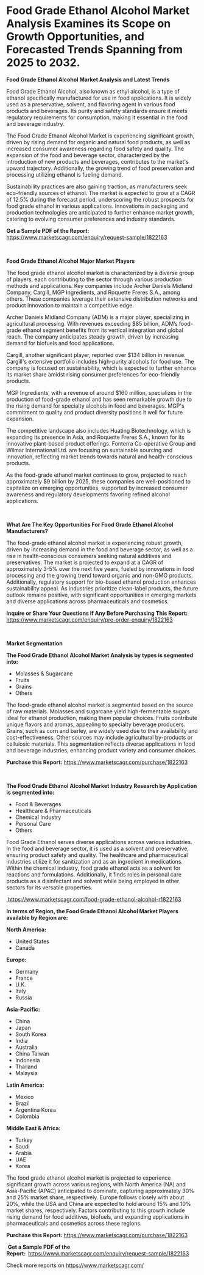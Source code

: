 <p><h1>Food Grade Ethanol Alcohol Market Analysis Examines its Scope on Growth Opportunities, and Forecasted Trends Spanning from 2025 to 2032.</h1></p><p><strong>Food Grade Ethanol Alcohol Market Analysis and Latest Trends</strong></p>
<p><p>Food Grade Ethanol Alcohol, also known as ethyl alcohol, is a type of ethanol specifically manufactured for use in food applications. It is widely used as a preservative, solvent, and flavoring agent in various food products and beverages. Its purity and safety standards ensure it meets regulatory requirements for consumption, making it essential in the food and beverage industry.</p><p>The Food Grade Ethanol Alcohol Market is experiencing significant growth, driven by rising demand for organic and natural food products, as well as increased consumer awareness regarding food safety and quality. The expansion of the food and beverage sector, characterized by the introduction of new products and beverages, contributes to the market's upward trajectory. Additionally, the growing trend of food preservation and processing utilizing ethanol is fueling demand.</p><p>Sustainability practices are also gaining traction, as manufacturers seek eco-friendly sources of ethanol. The market is expected to grow at a CAGR of 12.5% during the forecast period, underscoring the robust prospects for food grade ethanol in various applications. Innovations in packaging and production technologies are anticipated to further enhance market growth, catering to evolving consumer preferences and industry standards.</p></p>
<p><strong>Get a Sample PDF of the Report:&nbsp;</strong> <a href="https://www.marketscagr.com/enquiry/request-sample/1822163?utm_campaign=1895&utm_medium=2&utm_source=Github&utm_content=ia&utm_term=06022025&utm_id=food-grade-ethanol-alcohol">https://www.marketscagr.com/enquiry/request-sample/1822163</a></p>
<p>&nbsp;</p>
<p><strong>Food Grade Ethanol Alcohol Major Market Players</strong></p>
<p><p>The food grade ethanol alcohol market is characterized by a diverse group of players, each contributing to the sector through various production methods and applications. Key companies include Archer Daniels Midland Company, Cargill, MGP Ingredients, and Roquette Freres S.A., among others. These companies leverage their extensive distribution networks and product innovation to maintain a competitive edge.</p><p>Archer Daniels Midland Company (ADM) is a major player, specializing in agricultural processing. With revenues exceeding $85 billion, ADM’s food-grade ethanol segment benefits from its vertical integration and global reach. The company anticipates steady growth, driven by increasing demand for biofuels and food applications.</p><p>Cargill, another significant player, reported over $134 billion in revenue. Cargill's extensive portfolio includes high-purity alcohols for food use. The company is focused on sustainability, which is expected to further enhance its market share amidst rising consumer preferences for eco-friendly products.</p><p>MGP Ingredients, with a revenue of around $160 million, specializes in the production of food-grade ethanol and has seen remarkable growth due to the rising demand for specialty alcohols in food and beverages. MGP's commitment to quality and product diversity positions it well for future expansion.</p><p>The competitive landscape also includes Huating Biotechnology, which is expanding its presence in Asia, and Roquette Freres S.A., known for its innovative plant-based product offerings. Fonterra Co-operative Group and Wilmar International Ltd. are focusing on sustainable sourcing and innovation, reflecting market trends towards natural and health-conscious products.</p><p>As the food-grade ethanol market continues to grow, projected to reach approximately $9 billion by 2025, these companies are well-positioned to capitalize on emerging opportunities, supported by increased consumer awareness and regulatory developments favoring refined alcohol applications.</p></p>
<p>&nbsp;</p>
<p><strong>What Are The Key Opportunities For Food Grade Ethanol Alcohol Manufacturers?</strong></p>
<p><p>The food-grade ethanol alcohol market is experiencing robust growth, driven by increasing demand in the food and beverage sector, as well as a rise in health-conscious consumers seeking natural additives and preservatives. The market is projected to expand at a CAGR of approximately 3-5% over the next five years, fueled by innovations in food processing and the growing trend toward organic and non-GMO products. Additionally, regulatory support for bio-based ethanol production enhances sustainability appeal. As industries prioritize clean-label products, the future outlook remains positive, with significant opportunities in emerging markets and diverse applications across pharmaceuticals and cosmetics.</p></p>
<p><strong>Inquire or Share Your Questions If Any Before Purchasing This Report:</strong> <a href="https://www.marketscagr.com/enquiry/pre-order-enquiry/1822163?utm_campaign=1895&utm_medium=2&utm_source=Github&utm_content=ia&utm_term=06022025&utm_id=food-grade-ethanol-alcohol">https://www.marketscagr.com/enquiry/pre-order-enquiry/1822163</a></p>
<p>&nbsp;</p>
<p><strong>Market Segmentation</strong></p>
<p><strong>The Food Grade Ethanol Alcohol Market Analysis by types is segmented into:</strong></p>
<p><ul><li>Molasses & Sugarcane</li><li>Fruits</li><li>Grains</li><li>Others</li></ul></p>
<p><p>The food-grade ethanol alcohol market is segmented based on the source of raw materials. Molasses and sugarcane yield high-fermentable sugars ideal for ethanol production, making them popular choices. Fruits contribute unique flavors and aromas, appealing to specialty beverage producers. Grains, such as corn and barley, are widely used due to their availability and cost-effectiveness. Other sources may include agricultural by-products or cellulosic materials. This segmentation reflects diverse applications in food and beverage industries, enhancing product variety and consumer choices.</p></p>
<p><strong>Purchase this Report:&nbsp;</strong><a href="https://www.marketscagr.com/purchase/1822163?utm_campaign=1895&utm_medium=2&utm_source=Github&utm_content=ia&utm_term=06022025&utm_id=food-grade-ethanol-alcohol">https://www.marketscagr.com/purchase/1822163</a></p>
<p>&nbsp;</p>
<p><strong>The Food Grade Ethanol Alcohol Market Industry Research by Application is segmented into:</strong></p>
<p><ul><li>Food & Beverages</li><li>Healthcare & Pharmaceuticals</li><li>Chemical Industry</li><li>Personal Care</li><li>Others</li></ul></p>
<p><p>Food Grade Ethanol serves diverse applications across various industries. In the food and beverage sector, it is used as a solvent and preservative, ensuring product safety and quality. The healthcare and pharmaceutical industries utilize it for sanitization and as an ingredient in medications. Within the chemical industry, food grade ethanol acts as a solvent for reactions and formulations. Additionally, it finds roles in personal care products as a disinfectant and solvent while being employed in other sectors for its versatile properties.</p></p>
<p><a href="https://www.marketscagr.com/food-grade-ethanol-alcohol-r1822163?utm_campaign=1895&utm_medium=2&utm_source=Github&utm_content=ia&utm_term=06022025&utm_id=food-grade-ethanol-alcohol">&nbsp;https://www.marketscagr.com/food-grade-ethanol-alcohol-r1822163</a></p>
<p><strong>In terms of Region, the Food Grade Ethanol Alcohol Market Players available by Region are:</strong></p>
<p>
    <p> <strong> North America: </strong>
        <ul>
            <li>United States</li>
            <li>Canada</li>
        </ul>
        </p> 
    <p> <strong> Europe: </strong>
        <ul>
            <li>Germany</li>
            <li>France</li>
            <li>U.K.</li>
            <li>Italy</li>
            <li>Russia</li>
        </ul>
        </p> 
    <p> <strong> Asia-Pacific: </strong>
        <ul>
            <li>China</li>
            <li>Japan</li>
            <li>South Korea</li>
            <li>India</li>
            <li>Australia</li>
            <li>China Taiwan</li>
            <li>Indonesia</li>
            <li>Thailand</li>
            <li>Malaysia</li>
        </ul>
        </p> 
    <p> <strong> Latin America: </strong>
        <ul>
            <li>Mexico</li>
            <li>Brazil</li>
            <li>Argentina Korea</li>
            <li>Colombia</li>
        </ul>
        </p> 
    <p> <strong> Middle East & Africa: </strong>
        <ul>
            <li>Turkey</li>
            <li>Saudi</li>
            <li>Arabia</li>
            <li>UAE</li>
            <li>Korea</li>
        </ul>
    </p>
    </p>
<p><p>The food grade ethanol alcohol market is projected to experience significant growth across various regions, with North America (NA) and Asia-Pacific (APAC) anticipated to dominate, capturing approximately 30% and 25% market share, respectively. Europe follows closely with about 20%, while the USA and China are expected to hold around 15% and 10% market shares, respectively. Factors contributing to this growth include rising demand for food additives, biofuels, and expanding applications in pharmaceuticals and cosmetics across these regions.  </p></p>
<p><strong>Purchase this Report: </strong><a href="https://www.marketscagr.com/purchase/1822163?utm_campaign=1895&utm_medium=2&utm_source=Github&utm_content=ia&utm_term=06022025&utm_id=food-grade-ethanol-alcohol">https://www.marketscagr.com/purchase/1822163</a></p>
<p>&nbsp;<strong>Get a Sample PDF of the Report:&nbsp;&nbsp;</strong><a href="https://www.marketscagr.com/enquiry/request-sample/1822163?utm_campaign=1895&utm_medium=2&utm_source=Github&utm_content=ia&utm_term=06022025&utm_id=food-grade-ethanol-alcohol">https://www.marketscagr.com/enquiry/request-sample/1822163</a></p>
<p><strong></strong></p>
<p>Check more reports on <a href="https://www.marketscagr.com/?utm_campaign=1895&utm_medium=2&utm_source=Github&utm_content=ia&utm_term=06022025&utm_id=food-grade-ethanol-alcohol">https://www.marketscagr.com/</a></p>